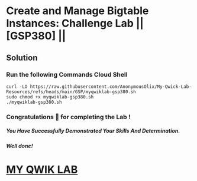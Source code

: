 # Create and Manage Bigtable Instances: Challenge Lab || [GSP380] ||

## Solution

### Run the following Commands Cloud Shell


```
curl -LO https://raw.githubusercontent.com/AnonymousOlix/My-Qwick-Lab-Resources/refs/heads/main/GSP/myqwiklab-gsp380.sh
sudo chmod +x myqwiklab-gsp380.sh
./myqwiklab-gsp380.sh
```

### Congratulations 🎉 for completing the Lab !

##### *You Have Successfully Demonstrated Your Skills And Determination.*

#### *Well done!*

# [MY QWIK LAB](https://www.youtube.com/@MyQwiklab)
